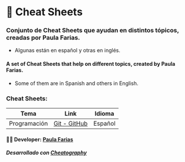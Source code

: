 # :memo: Cheat Sheets
### Conjunto de Cheat Sheets que ayudan en distintos tópicos, creadas por Paula Farias. 
- Algunas están en español y otras en inglés.

#### A set of Cheat Sheets that help on different topics, created by Paula Farias. 
- Some of them are in Spanish and others in English.

### Cheat Sheets:

Tema          | Link                                                                                           | Idioma
--------------|------------------------------------------------------------------------------------------------|-------
Programación  |[Git - GitHub](https://cheatography.com/paulafarias/cheat-sheets/git-github-espanol/)           | Español
              
            
       


#### :woman_technologist: **Developer:** [Paula Farias](https://linkedin.com/in/paulafarias)

##### Desarrollado con [Cheatography](https://cheatography.com/)

